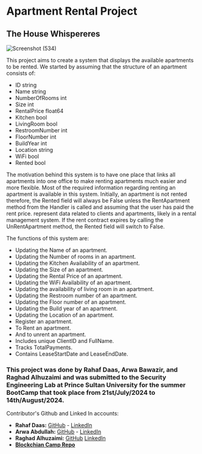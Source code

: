# Apartment Rental Project

## The House Whispereres

![Screenshot (534)](https://github.com/user-attachments/assets/97a62446-7e2d-4b75-a4cc-bc67d61e9469)

This project aims to create a system that displays the available apartments to be rented.
We started by assuming that the structure of an apartment consists of:

- ID string
- Name string
- NumberOfRooms int
- Size int
- RentalPrice float64
- Kitchen bool
- LivingRoom bool
- RestroomNumber int
- FloorNumber int
- BuildYear int
- Location string
- WiFi bool
- Rented bool

The motivation behind this system is to have one place that links all apartments into one office to make renting apartments much easier and more flexible. Most of the required information regarding renting an apartment is available in this system. Initially, an apartment is not rented therefore, the Rented field will always be False unless the RentApartment method from the Handler is called and assuming that the user has paid the rent price. represent data related to clients and apartments, likely in a rental management system. If the rent contract expires by calling the UnRentApartment method, the Rented field will switch to False.

The functions of this system are:

- Updating the Name of an apartment.
- Updating the Number of rooms in an apartment.
- Updating the Kitchen Availability of an apartment.
- Updating the Size of an apartment.
- Updating the Rental Price of an apartment.
- Updating the WiFi Availability of an apartment.
- Updating the availability of living room in an apartment.
- Updating the Restroom number of an apartment.
- Updating the Floor number of an apartment.
- Updating the Build year of an apartment.
- Updating the Location of an apartment.
- Register an apartment.
- To Rent an apartment.
- And to unrent an apartment.
- Includes unique ClientID and FullName.
- Tracks TotalPayments.
- Contains LeaseStartDate and LeaseEndDate.

### This project was done by Rahaf Daas, Arwa Bawazir, and Raghad Alhuzaimi and was submitted to the Security Engineering Lab at Prince Sultan University for the summer BootCamp that took place from 21st/July/2024 to 14th/August/2024.

Contributor's Github and Linked In accounts:
- **Rahaf Daas:** [GitHub](https://github.com/RahafDaas) - [LinkedIn](https://www.linkedin.com/in/rahafdaas/)
- **Arwa Abdullah:** [GitHub](https://github.com/ArwaBawa) - [LinkedIn](https://www.linkedin.com/in/arwa-bawazir-5113b2276/)
- **Raghad Alhuzaimi:** [GitHub](https://github.com/Raghad887) [LinkedIn](https://www.linkedin.com/in/raghad-alhuzaimi-968887294/)
- [**Blockchian Camp Repo**](https://github.com/TheMarzoog/blockchain-camp24)
